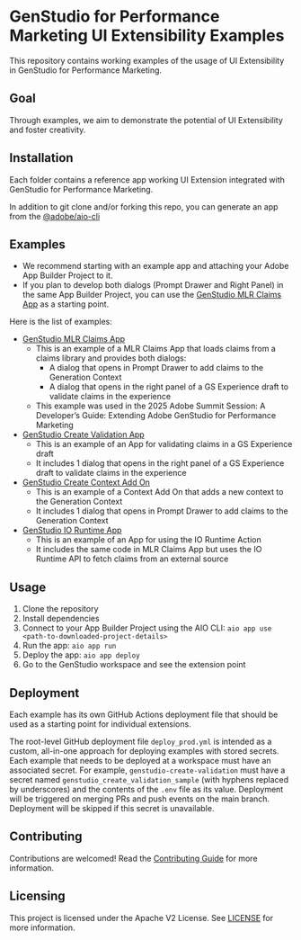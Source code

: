 # GenStudio for Performance Marketing UI Extensibility Examples

This repository contains working examples of the usage of UI Extensibility in GenStudio for Performance Marketing.

## Goal

Through examples, we aim to demonstrate the potential of UI Extensibility and foster creativity.

## Installation

Each folder contains a reference app working UI Extension integrated with GenStudio for Performance Marketing.

In addition to git clone and/or forking this repo, you can generate an app from the [@adobe/aio-cli](https://github.com/adobe/aio-cli)


## Examples
- We recommend starting with an example app and attaching your Adobe App Builder Project to it.
- If you plan to develop both dialogs (Prompt Drawer and Right Panel) in the same App Builder Project, you can use the [GenStudio MLR Claims App](./genstudio-mlr-claims-app/) as a starting point.

Here is the list of examples:
- [GenStudio MLR Claims App](./genstudio-mlr-claims-app/)
    - This is an example of a MLR Claims App that loads claims from a claims library and provides both dialogs:
        - A dialog that opens in Prompt Drawer to add claims to the Generation Context
        - A dialog that opens in the right panel of a GS Experience draft to validate claims in the experience
    - This example was used in the 2025 Adobe Summit Session: A Developer’s Guide: Extending Adobe GenStudio for Performance Marketing
- [GenStudio Create Validation App](./genstudio-create-validation/)
    - This is an example of an App for validating claims in a GS Experience draft
    - It includes 1 dialog that opens in the right panel of a GS Experience draft to validate claims in the experience
- [GenStudio Create Context Add On](./genstudio-create-context-addon/)
    - This is an example of a Context Add On that adds a new context to the Generation Context
    - It includes 1 dialog that opens in Prompt Drawer to add claims to the Generation Context
- [GenStudio IO Runtime App](./genstudio-io-runtime-app/)
    - This is an example of an App for using the IO Runtime Action
    - It includes the same code in MLR Claims App but uses the IO Runtime API to fetch claims from an external source

## Usage
1. Clone the repository
2. Install dependencies
3. Connect to your App Builder Project using the AIO CLI: `aio app use <path-to-downloaded-project-details>`
4. Run the app: `aio app run`
5. Deploy the app: `aio app deploy`
6. Go to the GenStudio workspace and see the extension point


## Deployment
Each example has its own GitHub Actions deployment file that should be used as a starting point for individual extensions.

The root-level GitHub deployment file `deploy_prod.yml` is intended as a custom, all-in-one approach for deploying examples with stored secrets. Each example that needs to be deployed at a workspace must have an associated secret. For example, `genstudio-create-validation` must have a secret named `genstudio_create_validation_sample` (with hyphens replaced by underscores) and the contents of the `.env` file as its value. Deployment will be triggered on merging PRs and push events on the main branch. Deployment will be skipped if this secret is unavailable.

## Contributing

Contributions are welcomed! Read the [Contributing Guide](./.github/CONTRIBUTING.md) for more information.

## Licensing

This project is licensed under the Apache V2 License. See [LICENSE](./LICENSE) for more information.
